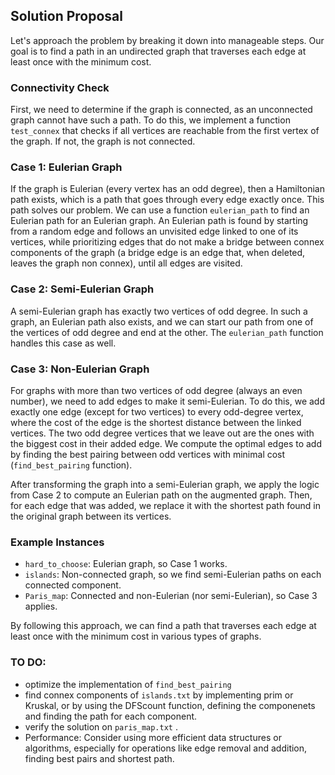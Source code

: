 ## Solution Proposal

Let's approach the problem by breaking it down into manageable steps. Our goal is to find a path in an undirected graph that traverses each edge at least once with the minimum cost.

### Connectivity Check

First, we need to determine if the graph is connected, as an unconnected graph cannot have such a path. To do this, we implement a function `test_connex` that checks if all vertices are reachable from the first vertex of the graph. If not, the graph is not connected.

### Case 1: Eulerian Graph

If the graph is Eulerian (every vertex has an odd degree), then a Hamiltonian path exists, which is a path that goes through every edge exactly once. This path solves our problem. We can use a function `eulerian_path` to find an Eulerian path for an Eulerian graph.
An Eulerian path is found by starting from a random edge and follows an unvisited edge linked to one of its vertices, while prioritizing edges that do not make a bridge between connex components of the graph (a bridge edge is an edge that, when deleted, leaves the graph non connex), until all edges are visited.

### Case 2: Semi-Eulerian Graph

A semi-Eulerian graph has exactly two vertices of odd degree. In such a graph, an Eulerian path also exists, and we can start our path from one of the vertices of odd degree and end at the other. The `eulerian_path` function handles this case as well.

### Case 3: Non-Eulerian Graph

For graphs with more than two vertices of odd degree (always an even number), we need to add edges to make it semi-Eulerian. To do this, we add exactly one edge (except for two vertices) to every odd-degree vertex, where the cost of the edge is the shortest distance between the linked vertices. The two odd degree vertices that we leave out are the ones with the biggest cost in their added edge. We compute the optimal edges to add by finding the best pairing between odd vertices with minimal cost (`find_best_pairing` function).

After transforming the graph into a semi-Eulerian graph, we apply the logic from Case 2 to compute an Eulerian path on the augmented graph. Then, for each edge that was added, we replace it with the shortest path found in the original graph between its vertices.

### Example Instances

- `hard_to_choose`: Eulerian graph, so Case 1 works.
- `islands`: Non-connected graph, so we find semi-Eulerian paths on each connected component.
- `Paris_map`: Connected and non-Eulerian (nor semi-Eulerian), so Case 3 applies.

By following this approach, we can find a path that traverses each edge at least once with the minimum cost in various types of graphs.

### TO DO:
- optimize the implementation of `find_best_pairing`
- find connex components of `islands.txt` by implementing prim or Kruskal, or by using the DFScount function, defining the componenets and finding the path for each component. 
- verify the solution on `paris_map.txt` .
- Performance: Consider using more efficient data structures or algorithms, especially for operations like edge removal and addition, finding best pairs and shortest path.